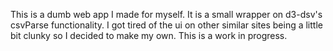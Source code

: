 This is a dumb web app I made for myself. It is a small wrapper on d3-dsv's
csvParse functionality. I got tired of the ui on other similar sites being a little bit
clunky so I decided to make my own. This is a work in progress.
